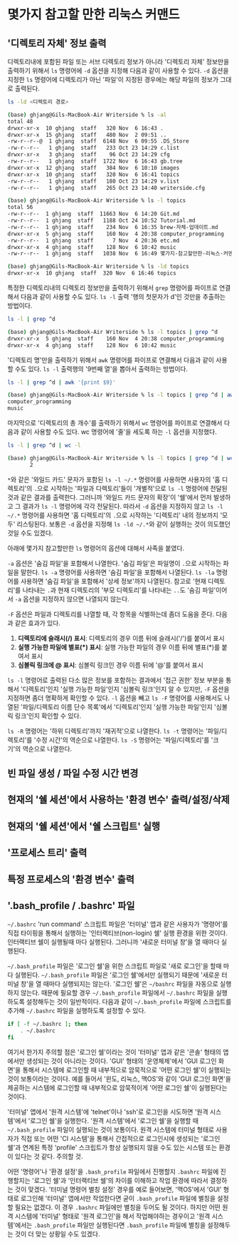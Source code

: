 # 몇가지 참고할 만한 리눅스 커맨드

## '디렉토리 자체' 정보 출력

디렉토리내에 포함된 파일 또는 서브 디렉토리 정보가 아니라 '디렉토리 자체' 정보만을 출력하기 위해서 `ls` 명령어에 `-d` 옵션을 지정해 다음과 같이
사용할 수 있다. `-d` 옵션을 지정한 `ls` 명령어에 디렉토리가 아닌 '파일'이 지정된 경우에는 해당 파일의 정보가 그대로 출력된다.

```bash
ls -ld <디렉토리 경로>
```

```bash
(base) ghjang@Gils-MacBook-Air Writerside % ls -al
total 48
drwxr-xr-x  10 ghjang  staff   320 Nov  6 16:43 .
drwxr-xr-x  15 ghjang  staff   480 Nov  2 09:51 ..
-rw-r--r--@  1 ghjang  staff  6148 Nov  6 09:55 .DS_Store
-rw-r--r--   1 ghjang  staff   233 Oct 23 14:29 c.list
drwxr-xr-x   3 ghjang  staff    96 Oct 23 14:29 cfg
-rw-r--r--   1 ghjang  staff  1722 Nov  6 16:43 gb.tree
drwxr-xr-x  12 ghjang  staff   384 Nov  6 10:10 images
drwxr-xr-x  10 ghjang  staff   320 Nov  6 16:41 topics
-rw-r--r--   1 ghjang  staff   180 Oct 23 14:29 v.list
-rw-r--r--   1 ghjang  staff   265 Oct 23 14:40 writerside.cfg

(base) ghjang@Gils-MacBook-Air Writerside % ls -l topics
total 56
-rw-r--r--  1 ghjang  staff  11663 Nov  6 14:20 Git.md
-rw-r--r--  1 ghjang  staff   1188 Oct 24 10:52 Tutorial.md
-rw-r--r--  1 ghjang  staff    234 Nov  6 16:35 brew-자체-업데이트.md
drwxr-xr-x  5 ghjang  staff    160 Nov  4 20:38 computer_programming
-rw-r--r--  1 ghjang  staff      7 Nov  4 20:36 etc.md
drwxr-xr-x  4 ghjang  staff    128 Nov  6 10:42 music
-rw-r--r--  1 ghjang  staff   1038 Nov  6 16:49 몇가지-참고할만한-리눅스-커맨드.md

(base) ghjang@Gils-MacBook-Air Writerside % ls -ld topics
drwxr-xr-x  10 ghjang  staff  320 Nov  6 16:46 topics
```

특정한 디렉토리내의 디렉토리 정보만을 출력하기 위해서 `grep` 명령어를 파이프로 연결해서 다음과 같이 사용할 수도 있다. `ls -l` 출력 '행의 첫문자가 d'인
것만을 추출하는 방법이다.

```bash
ls -l | grep ^d
```

```bash
(base) ghjang@Gils-MacBook-Air Writerside % ls -l topics | grep ^d
drwxr-xr-x  5 ghjang  staff    160 Nov  4 20:38 computer_programming
drwxr-xr-x  4 ghjang  staff    128 Nov  6 10:42 music
```

'디렉토리 명'만을 출력하기 위해서 `awk` 명령어를 파이프로 연결해서 다음과 같이 사용할 수도 있다. `ls -l` 출력행의 '9번째 열'을 뽑아서 출력하는 방법이다.

```bash
ls -l | grep ^d | awk '{print $9}'
```

```bash
(base) ghjang@Gils-MacBook-Air Writerside % ls -l topics | grep ^d | awk '{print $9}'
computer_programming
music
```

마지막으로 '디렉토리의 총 개수'를 출력하기 위해서 `wc` 명령어를 파이프로 연결해서 다음과 같이 사용할 수도 있다. wc 명령어에 '줄'을 세도록 하는
`-l` 옵션을 지정했다.

```bash
ls -l | grep ^d | wc -l
```

```bash
(base) ghjang@Gils-MacBook-Air Writerside % ls -l topics | grep ^d | wc -l
       2
```

`*`와 같은 '와일드 카드' 문자가 포함된 `ls -l ~/.*` 명령어를 사용하면 사용자의 '홈 디렉토리'의 `.`으로 시작하는 '파일과 디렉토리'들이 '개별적'으로
`ls -l` 명령어에 전달된 것과 같은 결과를 출력한다. 그러니까 '와일드 카드 문자의 확장'이 '쉘'에서 먼저 발생하고 그 결과가 `ls -l` 명령어에 각각
전달된다. 따라서 `-d` 옵션을 지정하지 않고 `ls -l ~/.*` 명령어를 사용하면 '홈 디렉토리'의 `.`으로 시작하는 '디렉토리' 내의 정보까지 '모두'
리스팅된다. 보통은 `-d` 옵션을 지정해 `ls -ld ~/.*`와 같이 실행하는 것이 의도했던 것일 수도 있겠다.

아래에 몇가지 참고할만한 `ls` 명령어의 옵션에 대해서 사족을 붙였다.

`-a` 옵션은 '숨김 파일'을 포함해서 나열한다. '숨김 파일'은 파일명이 `.`으로 시작하는 파일을 말한다. `ls -a` 명령어를 사용하면 '숨김 파일'을 포함해서
나열된다. `ls -la` 명령어를 사용하면 '숨김 파일'을 포함해서 '상세 정보'까지 나열된다. 참고로 '현재 디렉토리'를 나타내는 `.`과 현재 디렉토리의
'부모 디렉토리'를 나타내는 `..`도 '숨김 파일'이어서 `-a` 옵션을 지정하지 않으면 나열되지 않는다.

`-F` 옵션은 파일과 디렉토리를 나열할 때, 각 항목을 식별하는데 좀더 도움을 준다. 다음과 같은 효과가 있다.

  1. **디렉토리에 슬래시(/) 표시**: 디렉토리의 경우 이름 뒤에 슬래시('/')를 붙여서 표시
  2. **실행 가능한 파일에 별표(*) 표시**: 실행 가능한 파일의 경우 이름 뒤에 별표(*)를 붙여서 표시
  3. **심볼릭 링크에 @ 표시**: 심볼릭 링크인 경우 이름 뒤에 '@'를 붙여서 표시

`ls -l` 명령어로 출력된 다소 많은 정보를 포함하는 결과에서 '접근 권한' 정보 부분을 통해서 '디렉토리'인지 '실행 가능한 파일'인지 '심볼릭 링크'인지
알 수 있지만, `-F` 옵션을 지정하면 좀더 명확하게 확인할 수 있다. `-l` 옵션을 빼고 `ls -F` 명령어를 사용해서도 나열된 '파일/디렉토리 이름 단수 목록'에서
'디렉토리'인지 '실행 가능한 파일'인지 '심볼릭 링크'인지 확인할 수 있다.

`ls -R` 명령어는 '하위 디렉토리'까지 '재귀적'으로 나열한다. `ls -t` 명령어는 '파일/디렉토리'를 '수정 시간'의 역순으로 나열한다. `ls -S` 명령어는
'파일/디렉토리'를 '크기'의 역순으로 나열한다.

## 빈 파일 생성 / 파일 수정 시간 변경

## 현재의 '쉘 세션'에서 사용하는 '환경 변수' 출력/설정/삭제

## 현재의 '쉘 세션'에서 '쉘 스크립트' 실행

## '프로세스 트리' 출력

## 특정 프로세스의 '환경 변수' 출력

## '.bash_profile / .bashrc' 파일

`~/.bashrc` 'run command' 스크립트 파일은 '터미널' 앱과 같은 사용자가 '명령어'를 직접 타이핑을 통해서 실행하는 '인터랙티브(non-login) 쉘'
실행 환경을 위한 것이다. 인터랙티브 쉘이 실행될때 마다 실행된다. 그러니까 '새로운 터미널 창'을 열 때마다 실행된다.

`~/.bash_profile` 파일은 '로그인 쉘'을 위한 스크립트 파일로 '새로 로그인'을 할때 마다 실행된다. `~/.bash_profile` 파일은 '로그인 쉘'에서만
실행되기 때문에 '새로운 터미널 창'을 열 때마다 실행되지는 않는다. '로그인 쉘'은 `~/bashrc` 파일을 자동으로 실행하지 않는다. 때문에 필요할 경우
`~/.bash_profile` 파일에서 `~/.bashrc` 파일을 실행하도록 설정해두는 것이 일반적이다. 다음과 같이 `~/.bash_profile` 파일에 스크립트를 추가해
`~/.bashrc` 파일을 실행하도록 설정할 수 있다.

```bash
if [ -f ~/.bashrc ]; then
    . ~/.bashrc
fi
```

여기서 한가지 주의할 점은 '로그인 쉘'이라는 것이 '터미널' 앱과 같은 '콘솔' 형태의 앱에서만 생성되는 것이 아니라는 것이다. 'GUI' 형태의 '운영체제'에서
'GUI 로그인 화면'을 통해서 시스템에 로그인할 때 내부적으로 암묵적으로 '어떤 로그인 쉘'이 실행되는 것이 보통이라는 것이다. 예를 들어서 '윈도, 리눅스,
맥OS'와 같이 'GUI 로그인 화면'을 제공하는 시스템에 로그인할 때 내부적으로 암묵적이게 '어떤 로그인 쉘'이 실행된다는 것이다.

'터미널' 앱에서 '원격 시스템'에 'telnet'이나 'ssh'로 로그인을 시도하면 '원격 시스템'에서 '로그인 쉘'을 실행한다. '원격 시스템'에서 '로그인 쉘'을
실행할 때 `~/.bash_profile` 파일이 실행되는 것이 보통이다. 원격 시스템에 터미널 형태로 사용자가 직접 또는 어떤 'CI 시스템'을 통해서 간접적으로
로그인시에 생성되는 '로그인 쉘'과 연계된 특정 'profile' 스크립트가 항상 실행되지 않을 수도 있는 시스템 또는 환경이 있다는 것 같다. 주의할 것.

어떤 '명령어'나 '환경 설정'을 `.bash_profile` 파일에서 진행할지 `.bashrc` 파일에 진행할지는 '로그인 쉘'과 '인터랙티브 쉘'의 차이를 이해하고
작업 환경에 따라서 결정하는 것이 맞겠다. '터미널 명령어 별칭 설정' 경우를 예로 들어보면, '맥OS'에서 'GUI' 형태로 로그인해 '터미널' 앱에서만 작업한다면
굳이 `.bash_profile` 파일에 별칭을 설정할 필요는 없겠다. 이 경우 `.bashrc` 파일에만 별칭을 두어도 될 것이다. 하지만 어떤 원격 시스템에 '터미널'
형태로 '원격 로그인'을 해서 작업해야하는 경우이고 '원격 시스템'에서는 `.bash_profile` 파일만 실행된다면 `.bash_profile` 파일에 별칭을 설정해두는
것이 더 맞는 상황일 수도 있겠다.
